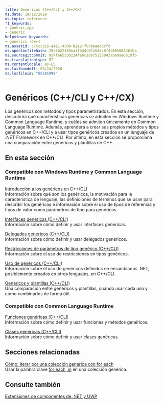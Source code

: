 ```yaml
---
title: Genéricos (C++/CLI y C++/CX)
ms.date: 10/12/2018
ms.topic: reference
f1_keywords:
- generic_cpp
- generic
helpviewer_keywords:
- generics [C++]
ms.assetid: c7ccc316-a411-4c00-b2e2-f0c0eadc6cfd
ms.openlocfilehash: 29c6b22189ea1f644c0fa52ec0f4d605604361ba
ms.sourcegitcommit: 857fa6b530224fa6c18675138043aba9aa0619fb
ms.translationtype: MT
ms.contentlocale: es-ES
ms.lasthandoff: 03/24/2020
ms.locfileid: "80181998"
---
```

# <a name="generics--ccli-and-ccx"></a>Genéricos (C++/CLI y C++/CX)

Los genéricos son métodos y tipos parametrizados. En esta sección, descubrirá qué características genéricas se admiten en Windows Runtime y Common Language Runtime, y cuáles se admiten únicamente en Common Language Runtime. Además, aprenderá a crear sus propios métodos y tipos genéricos en C++/CLI y a usar tipos genéricos creados en un lenguaje de .NET Framework en C++/CLI. Por último, en esta sección se proporciona una comparación entre genéricos y plantillas de C++.

## <a name="in-this-section"></a>En esta sección

### <a name="supported-by-the-windows-runtime-and-the-common-language-runtime"></a>Compatible con Windows Runtime y Common Language Runtime

[Introducción a los genéricos en C++/CLI](overview-of-generics-in-visual-cpp.md)<br/>
Información sobre qué son los genéricos, la motivación para la característica de lenguaje, las definiciones de términos que se usan para describir los genéricos e información sobre el uso de tipos de referencia y tipos de valor como parámetros de tipo para genéricos.

[Interfaces genéricas (C++/CLI)](generic-interfaces-visual-cpp.md)<br/>
Información sobre cómo definir y usar interfaces genéricas.

[Delegados genéricos (C++/CLI)](generic-delegates-visual-cpp.md)<br/>
Información sobre cómo definir y usar delegados genéricos.

[Restricciones de parámetros de tipo genérico (C++/CLI)](constraints-on-generic-type-parameters-cpp-cli.md)<br/>
Información sobre el uso de restricciones en tipos genéricos.

[Uso de genéricos (C++/CLI)](consuming-generics-cpp-cli.md)<br/>
Información sobre el uso de genéricos definidos en ensamblados .NET, posiblemente creados en otros lenguajes, en C++/CLI.

[Genéricos y plantillas (C++/CLI)](generics-and-templates-visual-cpp.md)<br/>
Una comparación entre genéricos y plantillas, cuándo usar cada uno y cómo combinarlos de forma útil.

### <a name="supported-by-the-common-language-runtime"></a>Compatible con Common Language Runtime

[Funciones genéricas (C++/CLI)](generic-functions-cpp-cli.md)<br/>
Información sobre cómo definir y usar funciones y métodos genéricos.

[Clases genéricas (C++/CLI)](generic-classes-cpp-cli.md)<br/>
Información sobre cómo definir y usar clases genéricas.

## <a name="related-sections"></a>Secciones relacionadas

[Cómo: Iterar por una colección genérica con for each](../dotnet/how-to-iterate-over-a-generic-collection-with-for-each.md)<br/>
Usar la palabra clave [for each, in](../dotnet/for-each-in.md) en una colección genérica.

## <a name="see-also"></a>Consulte también

[Extensiones de componentes de .NET y UWP](component-extensions-for-runtime-platforms.md)
